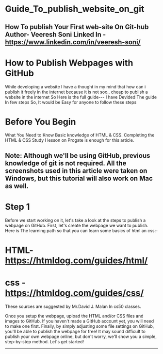 # Guide_To_publish_website_on_git
How To publish Your First web-site On Git-hub
Author- Veeresh Soni
Linked In - **https://www.linkedin.com/in/veeresh-soni/**
----------------------------------------------------------------------------------------------------------------------------------------------------------------------------------------------------------------------------------------------------------------------------------------------------------------------------------------------------------------
# How to Publish Webpages with GitHub

While developing a website I have a thought in my mind that how can i publish it freely in the internet because it is not soo.. cheap to publish a website in the internet
So Here is the full guide---
I have Devided The guide In few steps So, It would be Easy for anyone to follow these steps

# Before You Begin

What You Need to Know
Basic knowledge of HTML & CSS.
Completing the HTML & CSS Study I lesson on Progate is enough for this article.

Note:
Although we'll be using GitHub, previous knowledge of git is not required.
All the screenshots used in this article were taken on Windows, but this tutorial will also work on Mac as well.
--------------------------------------------------------------------------------------------------------------------------------------------------------------------------------

# Step 1

Before we start working on it, let's take a look at the steps to publish a webpage on GitHub.
First, let's create the webpage we want to publish.
Here is The learning path so that you can learn some basics of html an css:-
# HTML- https://htmldog.com/guides/html/
# css - https://htmldog.com/guides/css/
These sources are suggested by Mr.David J. Malan In cs50 classes.

Once you setup the webpage, upload the HTML and/or CSS files and images to GitHub. If you haven't made a GitHub account yet, you will need to make one first.
Finally, by simply adjusting some file settings on GitHub, you'll be able to publish the webpage for free!
It may sound difficult to publish your own webpage online, but don't worry, we'll show you a simple, step-by-step method.
Let's get started!

------------------------------------------------------------------------------------------------------------------------------------------------------------------------------
